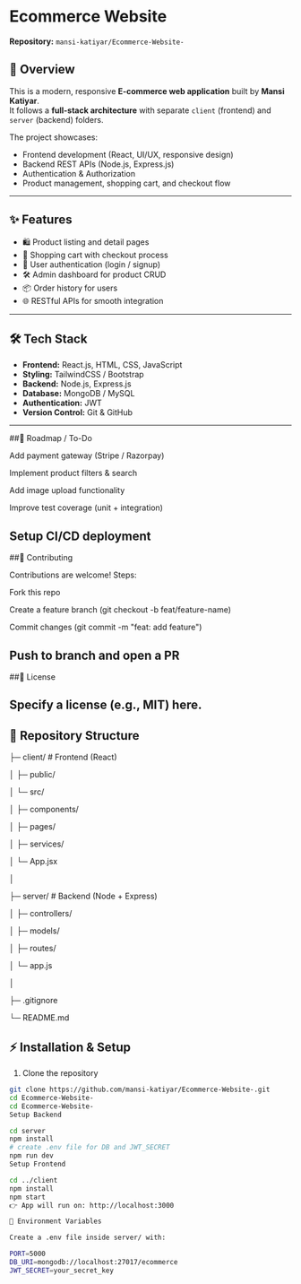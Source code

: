 # Ecommerce Website

**Repository:** `mansi-katiyar/Ecommerce-Website-`

## 📌 Overview
This is a modern, responsive **E-commerce web application** built by **Mansi Katiyar**.  
It follows a **full-stack architecture** with separate `client` (frontend) and `server` (backend) folders.

The project showcases:
- Frontend development (React, UI/UX, responsive design)
- Backend REST APIs (Node.js, Express.js)
- Authentication & Authorization
- Product management, shopping cart, and checkout flow

---

## ✨ Features
- 🛍️ Product listing and detail pages  
- 🛒 Shopping cart with checkout process  
- 🔑 User authentication (login / signup)  
- 🛠️ Admin dashboard for product CRUD  
- 📦 Order history for users  
- 🌐 RESTful APIs for smooth integration  

---

## 🛠️ Tech Stack
- **Frontend:** React.js, HTML, CSS, JavaScript  
- **Styling:** TailwindCSS / Bootstrap  
- **Backend:** Node.js, Express.js  
- **Database:** MongoDB / MySQL  
- **Authentication:** JWT  
- **Version Control:** Git & GitHub  
---

##🚀 Roadmap / To-Do

 Add payment gateway (Stripe / Razorpay)

 Implement product filters & search

 Add image upload functionality

 Improve test coverage (unit + integration)

 Setup CI/CD deployment
---
##🤝 Contributing

Contributions are welcome!
Steps:

Fork this repo

Create a feature branch (git checkout -b feat/feature-name)

Commit changes (git commit -m "feat: add feature")

Push to branch and open a PR
---
##📜 License

Specify a license (e.g., MIT) here.
---

## 📂 Repository Structure
├─ client/ # Frontend (React)

│ ├─ public/

│ └─ src/

│ ├─ components/

│ ├─ pages/

│ ├─ services/

│ └─ App.jsx

│

├─ server/ # Backend (Node + Express)

│ ├─ controllers/

│ ├─ models/

│ ├─ routes/

│ └─ app.js

│

├─ .gitignore

└─ README.md
## ⚡ Installation & Setup
1. Clone the repository
```bash
git clone https://github.com/mansi-katiyar/Ecommerce-Website-.git
cd Ecommerce-Website-
cd Ecommerce-Website-
Setup Backend

cd server
npm install
# create .env file for DB and JWT_SECRET
npm run dev
Setup Frontend

cd ../client
npm install
npm start
👉 App will run on: http://localhost:3000

🔧 Environment Variables

Create a .env file inside server/ with:

PORT=5000
DB_URI=mongodb://localhost:27017/ecommerce
JWT_SECRET=your_secret_key

